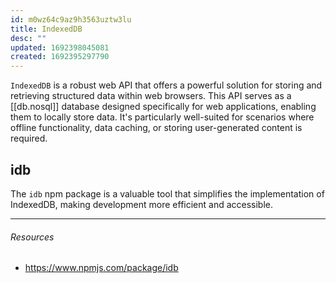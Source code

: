 ```yaml
---
id: m0wz64c9az9h3563uztw3lu
title: IndexedDB
desc: ""
updated: 1692398045081
created: 1692395297790
---
```


`IndexedDB` is a robust web API that offers a powerful solution for storing and retrieving structured data within web browsers. This API serves as a [[db.nosql]] database designed specifically for web applications, enabling them to locally store data. It's particularly well-suited for scenarios where offline functionality, data caching, or storing user-generated content is required.

## idb

The `idb` npm package is a valuable tool that simplifies the implementation of IndexedDB, making development more efficient and accessible.

---

###### Resources

- https://www.npmjs.com/package/idb
